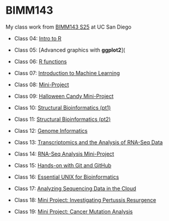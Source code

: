 # BIMM143
My class work from [BIMM143 S25](https://bioboot.github.io/bimm143_S25/) at UC San Diego

- Class 04: [Intro to R]()

- Class 05: [Advanced graphics with **ggplot2**](

- Class 06: [R functions]()

- Class 07: [Introduction to Machine Learning]()

- Class 08: [Mini-Project]()

- Class 09: [Halloween Candy Mini-Project]()

- Class 10: [Structural Bioinformatics (pt1)]()

- Class 11: [Structural Bioinformatics (pt2)]()

- Class 12: [Genome Informatics]()

- Class 13: [Transcriptomics and the Analysis of RNA-Seq Data]()

- Class 14: [RNA-Seq Analysis Mini-Project]()

- Class 15: [Hands-on with Git and GitHub]()

- Class 16: [Essential UNIX for Bioinformatics]()

- Class 17: [Analyzing Sequencing Data in the Cloud]()

- Class 18: [Mini Project: Investigating Pertussis Resurgence]()

- Class 19: [Mini Project: Cancer Mutation Analysis]()
